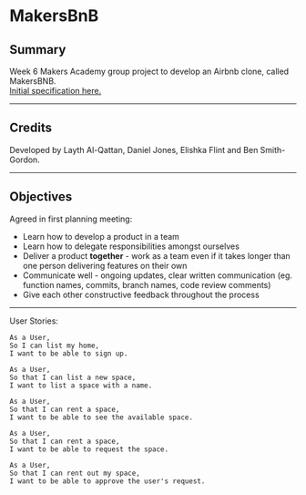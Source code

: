 # MakersBnB

## Summary

Week 6 Makers Academy group project to develop an Airbnb clone, called MakersBNB.</br>
[Initial specification here.](https://github.com/makersacademy/course/blob/master/makersbnb/specification_and_mockups.md)
___

## Credits

Developed by Layth Al-Qattan, Daniel Jones, Elishka Flint and Ben Smith-Gordon.

___

## Objectives

Agreed in first planning meeting:
* Learn how to develop a product in a team
* Learn how to delegate responsibilities amongst ourselves
* Deliver a product **together** - work as a team even if it takes longer than one person delivering features on their own
* Communicate well - ongoing updates, clear written communication (eg. function names, commits, branch names, code review comments)
* Give each other constructive feedback throughout the process

___

User Stories:

```
As a User,
So I can list my home,
I want to be able to sign up.

As a User,
So that I can list a new space,
I want to list a space with a name.

As a User,
So that I can rent a space,
I want to be able to see the available space.

As a User,
So that I can rent a space,
I want to be able to request the space.

As a User,
So that I can rent out my space,
I want to be able to approve the user's request.
```

